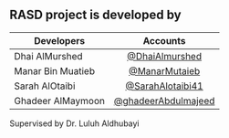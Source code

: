 ## RASD project is developed by 


Developers|Accounts
---|:-:
|Dhai AlMurshed|[@DhaiAlmurshed](https://github.com/Dhaialmurshed)
|Manar Bin Muatieb|[@ManarMutaieb](https://github.com/ManarMutaieb)
|Sarah AlOtaibi | [@SarahAlotaibi41](https://github.com/SarahAlotaibi41)
|Ghadeer AlMaymoon|[@ghadeerAbdulmajeed](https://github.com/ghadeerAbdulmajeed)


Supervised by
Dr. Luluh Aldhubayi
